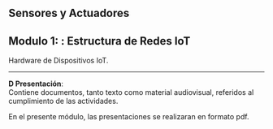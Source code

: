 
## Sensores y Actuadores
## Modulo 1: : Estructura de Redes IoT


Hardware de Dispositivos IoT.

---

**D Presentación**:   
 Contiene documentos, tanto texto como material audiovisual, referidos al cumplimiento de las actividades.

En el presente módulo, las presentaciones se realizaran en formato pdf.
